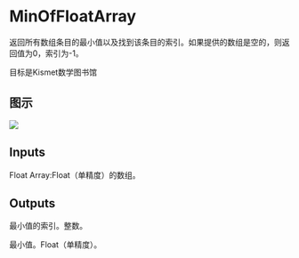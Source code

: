 # MinOfFloatArray

返回所有数组条目的最小值以及找到该条目的索引。如果提供的数组是空的，则返回值为0，索引为-1。

目标是Kismet数学图书馆

## 图示

![]($-20221218-19500620.png)

## Inputs

Float Array:Float（单精度）的数组。  

## Outputs

最小值的索引。整数。

最小值。Float（单精度）。

